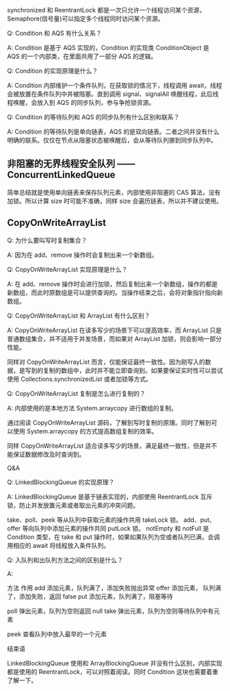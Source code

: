 synchronized 和 ReentrantLock 都是一次只允许一个线程访问某个资源，Semaphore(信号量)可以指定多个线程同时访问某个资源。

Q: Condition 和 AQS 有什么关系？

A: Condition 是基于 AQS 实现的，Condition 的实现类 ConditionObject 是 AQS 的一个内部类，在里面共用了一部分 AQS 的逻辑。

Q: Condition 的实现原理是什么？

A: Condition 内部维护一个条件队列，在获取锁的情况下，线程调用 await，线程会被放置在条件队列中并被阻塞。直到调用 signal、signalAll 唤醒线程，此后线程唤醒，会放入到 AQS 的同步队列，参与争抢锁资源。

Q: Condition 的等待队列和 AQS 的同步队列有什么区别和联系？

A: Condition 的等待队列是单向链表，AQS 的是双向链表。二者之间并没有什么明确的联系。仅仅在节点从阻塞状态被唤醒后，会从等待队列挪到同步队列中。


## 非阻塞的无界线程安全队列 —— ConcurrentLinkedQueue

简单总结就是使用单向链表来保存队列元素，内部使用非阻塞的 CAS 算法，没有加锁。所以计算 size 时可能不准确，同样 size 会遍历链表，所以并不建议使用。

## CopyOnWriteArrayList

Q: 为什么要叫写时复制集合？

A: 因为在 add、remove 操作时会复制出来一个新数组。

Q: CopyOnWriteArrayList 实现原理是什么？



A: 在 add、remove 操作时会进行加锁，然后复制出来一个新数组，操作的都是新数组，而此时原数组是可以提供查询的。当操作结束之后，会将对象指针指向新数组。



Q: CopyOnWriteArrayList 和 ArrayList 有什么区别？



A: CopyOnWriteArrayList 在读多写少的场景下可以提高效率，而 ArrayList 只是普通数组集合，并不适用于并发场景，而如果对 ArrayList 加锁，则会影响一部分性能。


同样对 CopyOnWriteArrayList 而言，仅能保证最终一致性。因为刚写入的数据，是写到的复制的数组中，此时并不能立即查询到。如果要保证实时性可以尝试使用 Collections.synchronizedList 或者加锁等方式。



Q: CopyOnWriteArrayList 复制是怎么进行复制的？

A: 内部使用的是本地方法 System.arraycopy 进行数组的复制。


通过阅读 CopyOnWriteArrayList 源码，了解到写时复制的原理。同时了解到可以使用 System.arraycopy 的方式提高数组复制的效率。

同样 CopyOnWriteArrayList 适合读多写少的场景，满足最终一致性，但是并不能保证数据修改及时查询到。

Q&A

Q: LinkedBlockingQueue 的实现原理？



A: LinkedBlockingQueue 是基于链表实现的，内部使用 ReentrantLock 互斥锁，防止并发放置元素或者取出元素的冲突问题。



take、poll、peek 等从队列中获取元素的操作共用 takeLock 锁。
add、put、offer 等向队列中添加元素的操作共同 putLock 锁。
notEmpty 和 notFull 是 Condition 类型，在 take 和 put 操作时，如果如果队列为空或者队列已满，会调用相应的 await 将线程放入条件队列。


Q: 入队列和出队列方法之间的区别是什么？



A: 



方法	作用
add	添加元素，队列满了，添加失败抛出异常
offer	添加元素， 队列满了，添加失败，返回 false
put	添加元素，队列满了，阻塞等待


poll	弹出元素，队列为空则返回 null
take	弹出元素，队列为空则等待队列中有元素


peek	查看队列中放入最早的一个元素


  结束语



LinkedBlockingQueue 使用和 ArrayBlockingQueue 并没有什么区别，内部实现都是使用的 ReentrantLock，可以对照着阅读。同时 Condition 这块也需要着重了解一下。